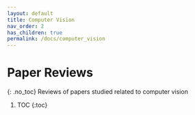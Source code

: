 ```yaml
---
layout: default
title: Computer Vision
nav_order: 2
has_children: true
permalink: /docs/computer_vision
---
```


# Paper Reviews
{: .no_toc}
Reviews of papers studied related to computer vision

1. TOC
{:toc}
